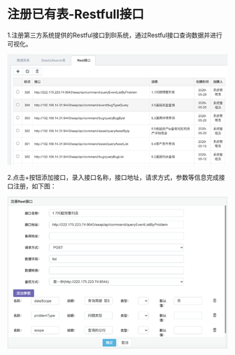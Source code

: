 # 注册已有表-Restfull接口

1.注册第三方系统提供的Restful接口到BI系统，通过Restful接口查询数据并进行可视化。

![](/assets2/import2.png)

2.点击+按钮添加接口，录入接口名称，接口地址，请求方式，参数等信息完成接口注册，如下图：

![](/assets2/import3.png)


